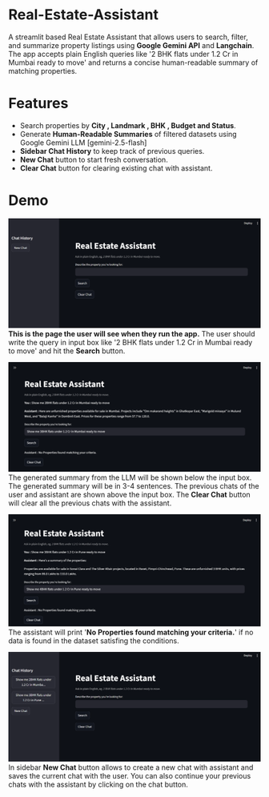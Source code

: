 # Real-Estate-Assistant

A streamlit based Real Estate Assistant that allows users to search, filter, and summarize property listings using **Google Gemini API** and **Langchain**.
The app accepts plain English queries like '2 BHK flats under 1.2 Cr in Mumbai ready to move' and returns a concise human-readable summary of matching properties.


# Features 

- Search properties by **City , Landmark , BHK , Budget and Status**.
- Generate **Human-Readable Summaries** of filtered datasets using Google Gemini LLM [gemini-2.5-flash]
- **Sidebar Chat History** to keep track of previous queries.
- **New Chat** button to start fresh conversation.
- **Clear Chat** button for clearing existing chat with assistant. 


# Demo

![Real Estate Assistant](Images/Page1.png)
**This is the page the user will see when they run the app.** The user should write the query in input box like '2 BHK flats under 1.2 Cr in Mumbai ready to move' and hit the **Search** button.

![Real Estate Assistant](Images/Page2.png)
The generated summary from the LLM will be shown below the input box. The generated summary will be in 3-4 sentences. The previous chats of the user and assistant are shown above the input box. The **Clear Chat** button will clear all the previous chats with the assistant.

![Real Estate Assistant](Images/Page3.png)
The assistant will print '**No Properties found matching your criteria.**' if no data is found in the dataset satisfing the conditions.

![Real Estate Assistant](Images/Page4.png)
In sidebar **New Chat** button allows to create a new chat with assistant and saves the current chat with the user. You can also continue your previous chats with the assistant by clicking on the chat button.
